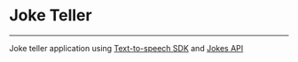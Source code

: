 # Joke Teller
----------

Joke teller application using [Text-to-speech SDK](https://www.voicerss.org/) and [Jokes API](https://sv443.net/jokeapi/v2/)
